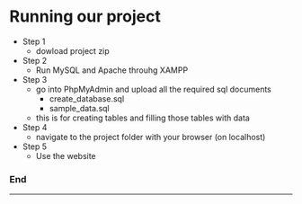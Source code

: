# Running our project
- Step 1
    - dowload project zip
- Step 2
    - Run MySQL and Apache throuhg XAMPP
- Step 3
    - go into PhpMyAdmin and upload all the required sql documents
        - create_database.sql
        - sample_data.sql
    - this is for creating tables and filling those tables with data
- Step 4
    - navigate to the project folder with your browser (on localhost)
- Step 5
    - Use the website
### End
---


